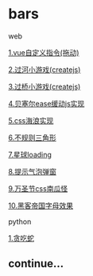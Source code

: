 # bars

web

[1.vue自定义指令(拖动)](https://bajiu.github.io/bars/html/vueMove.html)

[2.过河小游戏(createjs)](https://bajiu.github.io/bars/html/createjs/runRiver/index.html)

[3.过桥小游戏(createjs)](https://bajiu.github.io/bars/html/createjs/runBridge/index.html)

[4.贝塞尔ease缓动js实现](https://bajiu.github.io/bars/html/bezier.html)

[5.css海浪实现](https://bajiu.github.io/bars/html/sea.html)

[6.不规则三角形](https://bajiu.github.io/bars/html/polygon.html)

[7.星球loading](https://bajiu.github.io/bars/html/moon.html)

[8.提示气泡弹窗](https://bajiu.github.io/bars/html/hoverPoint.html)

[9.万圣节css南瓜怪](https://bajiu.github.io/bars/html/pumpkin.html)

[10.黑客帝国字母效果](https://bajiu.github.io/bars/html/viewCode.html)



python

[1.贪吃蛇](https://github.com/bajiu/bars/blob/master/python/snake/snake.py)











## continue...
